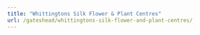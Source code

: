 ```yaml
---
title: "Whittingtons Silk Flower & Plant Centres"
url: /gateshead/whittingtons-silk-flower-and-plant-centres/
---
```

